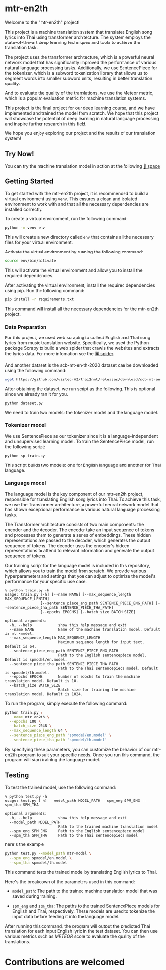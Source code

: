 # mtr-en2th

Welcome to the "mtr-en2th" project!

This project is a machine translation system that translates English song lyrics into Thai using transformer architecture. The system employs the state-of-the-art deep learning techniques and tools to achieve the translation task.

The project uses the transformer architecture, which is a powerful neural network model that has significantly improved the performance of various natural language processing tasks. Additionally, we use SentencePiece for the tokenizer, which is a subword tokenization library that allows us to segment words into smaller subword units, resulting in better translation quality.

And to evaluate the quality of the translations, we use the Meteor metric, which is a popular evaluation metric for machine translation systems.

This project is the final project for our deep learning course, and we have implemented and trained the model from scratch. We hope that this project will showcase the potential of deep learning in natural language processing and inspire further research in this field.

We hope you enjoy exploring our project and the results of our translation system!

## Try Now!

You can try the machine translation model in action at the following [🤗 space](https://huggingface.co/spaces/napatswift/en2th/tree/main?logs=container)


## Getting Started
To get started with the mtr-en2th project, it is recommended to build a virtual environment using `venv`. This ensures a clean and isolated environment to work with and that all the necessary dependencies are installed correctly.

To create a virtual environment, run the following command:

```bash
python -m venv env
```

This will create a new directory called `env` that contains all the necessary files for your virtual environment.

Activate the virtual environment by running the following command:

```bash
source env/bin/activate
```

This will activate the virtual environment and allow you to install the required dependencies.

After activating the virtual environment, install the required dependencies using pip. Run the following command:

```bash
pip install -r requirements.txt
```

This command will install all the necessary dependencies for the mtr-en2th project.

### Data Preparation

For this project, we used web scraping to collect English and Thai song lyrics from music translation website. Specifically, we used the Python package Scrapy to build a web spider that crawls the websites and extracts the lyrics data. For more infomation see the [🕷️ spider](spider).

And another dataset is the scb-mt-en-th-2020 dataset can be downloaded using the following command:

```bash
wget https://github.com/vistec-AI/thai2nmt/releases/download/scb-mt-en-th-2020_v1.0/en-th.merged_stratified.train.csv -P dataset
```

After obtaining the dataset, we run script as the following. This is optional since we already ran it for you. 

```
python dataset.py
```

We need to train two models: the tokenizer model and the language model.

### Tokenizer model

We use SentencePiece as our tokenizer since it is a language-independent and unsupervised learning model. To train the SentencePiece model, run the following script:

```bash
python sp-train.py
```

This script builds two models: one for English language and another for Thai language.


### Language model

The language model is the key component of our mtr-en2th project, responsible for translating English song lyrics into Thai. To achieve this task, we use the Transformer architecture, a powerful neural network model that has shown exceptional performance in various natural language processing tasks.

The Transformer architecture consists of two main components: the encoder and the decoder. The encoder take an input sequence of tokens and processes them to generate a series of embeddings. These hidden representations are passed to the decoder, which generates the output sequence of tokens. The decoder uses the encoder's hidden representations to attend to relevant information and generate the output sequence of tokens.

Our training script for the language model is included in this repository, which allows you to train the model from scratch. We provide various hyperparameters and settings that you can adjust to optimize the model's performance for your specific use case.


```
% python train.py -h
usage: train.py [-h] [--name NAME] [--max_sequence_length MAX_SEQUENCE_LENGTH]
                [--sentence_piece_eng_path SENTENCE_PIECE_ENG_PATH] [--sentence_piece_tha_path SENTENCE_PIECE_THA_PATH]
                [--epochs EPOCHS] [--batch_size BATCH_SIZE]

optional arguments:
  -h, --help            show this help message and exit
  --name NAME           Name of the machine translation model. Default is mtr-model.
  --max_sequence_length MAX_SEQUENCE_LENGTH
                        Maximum sequence length for input text. Default is 64.
  --sentence_piece_eng_path SENTENCE_PIECE_ENG_PATH
                        Path to the English sentencepiece model. Default is spmodel/en.model.
  --sentence_piece_tha_path SENTENCE_PIECE_THA_PATH
                        Path to the Thai sentencepiece model. Default is spmodel/th.model.
  --epochs EPOCHS       Number of epochs to train the machine translation model. Default is 10.
  --batch_size BATCH_SIZE
                        Batch size for training the machine translation model. Default is 1024.
```

To run the program, simply execute the following command:

```bash
python train.py \
  --name mtr-en2th \
  --epochs 100 \
  --batch_size 2048 \
  --max_sequence_length 64 \
  --sentence_piece_eng_path 'spmodel/en.model' \
  --sentence_piece_tha_path 'spmodel/th.model'
```

By specifying these parameters, you can customize the behavior of our mtr-en2th program to suit your specific needs. Once you run this command, the program will start training the language model.


## Testing

To test the trained model, use the following command:

```
% python test.py -h
usage: test.py [-h] --model_path MODEL_PATH --spm_eng SPM_ENG --spm_tha SPM_THA

optional arguments:
  -h, --help            show this help message and exit
  --model_path MODEL_PATH
                        Path to the trained machine translation model
  --spm_eng SPM_ENG     Path to the English sentencepiece model
  --spm_tha SPM_THA     Path to the Thai sentencepiece model
```

here's the example

```bash
python test.py --model_path mtr-model \
  --spm_eng spmodel/en.model \
  --spm_tha spmodel/th.model
```

This command tests the trained model by translating English lyrics to Thai.

Here's the breakdown of the parameters used in this command:

- `model_path`: The path to the trained machine translation model that was saved during training.

- `spm_eng` and `spm_tha`: The paths to the trained SentencePiece models for English and Thai, respectively. These models are used to tokenize the input data before feeding it into the language model.

After running this command, the program will output the predicted Thai translation for each input English lyric in the test dataset. You can then use various metrics such as *METEOR* score to evaluate the quality of the translations.

# Contributions are welcomed